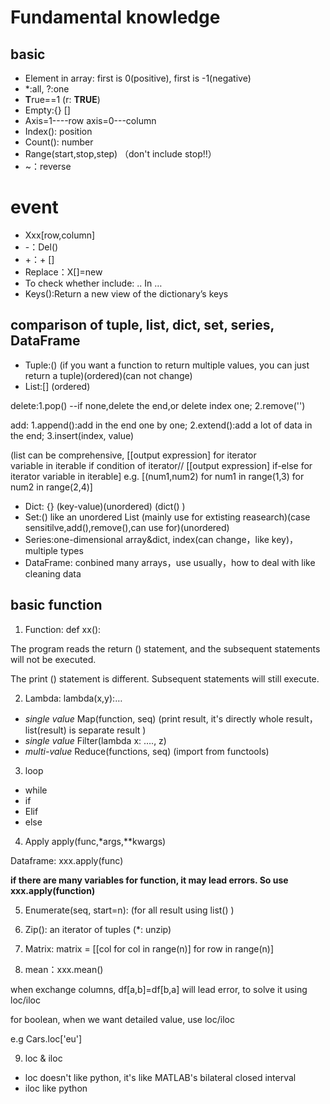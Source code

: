 # Fundamental knowledge

## basic
- Element in array: first is 0(positive), first is -1(negative)
- *:all, ?:one
- **T**rue==1 (r: **TRUE**)
- Empty:{}  []     
- Axis=1----row  axis=0---column
- Index(): position
- Count(): number
- Range(start,stop,step) （don't include stop!!）
-  ~：reverse

# event
- Xxx[row,column]
- -：Del()
- +：+ []
- Replace：X[]=new
- To check whether include: .. In …
- Keys():Return a new view of the dictionary’s keys

## comparison of tuple, list, dict, set, series, DataFrame
- Tuple:() (if you want a function to return multiple values, you can just return a tuple)(ordered)(can not change)
- List:[] (ordered)

 delete:1.pop() --if none,delete the end,or delete index one; 2.remove('')

 add: 1.append():add in the end one by one; 2.extend():add a lot of data in the end; 3.insert(index, value)

(list can be comprehensive, [[output expression] for iterator  variable in iterable if condition of iterator//  [[output expression] if-else for iterator variable in iterable] e.g. [(num1,num2) for num1 in range(1,3) for num2 in range(2,4)]

- Dict: {} (key-value)(unordered) (dict() )
- Set:()  like an unordered List (mainly use for extisting reasearch)(case sensitilve,add(),remove(),can use for)(unordered)
- Series:one-dimensional array&dict, index(can change，like key)，multiple types
- DataFrame: conbined many arrays，use usually，how to deal with like cleaning data

## basic function
1. Function: def xx():

The program reads the return () statement, and the subsequent statements will not be executed.

The print () statement is different. Subsequent statements will still execute.

2. Lambda: lambda(x,y):…
- *single value* Map(function, seq) (print result, it's directly whole result，list(result) is separate result )
- *single value* Filter(lambda x: …., z)
- *multi-value* Reduce(functions, seq) (import from functools)
3. loop
- while
- if
- Elif
- else
4. Apply
apply(func,*args,**kwargs)

Dataframe: xxx.apply(func)

**if there are many variables for function, it may lead errors. So use xxx.apply(function)**

5. Enumerate(seq, start=n): (for all result using list() )

6. Zip(): an iterator of tuples (*: unzip)

7. Matrix: matrix = [[col for col in range(n)] for row in range(n)] 

8. mean：xxx.mean()

when exchange columns, df[a,b]=df[b,a] will lead error, to solve it using loc/iloc

for boolean, when we want detailed value, use loc/iloc

e.g Cars.loc['eu']

9. loc & iloc

- loc doesn't like python, it's like MATLAB's bilateral closed interval
- iloc like python

